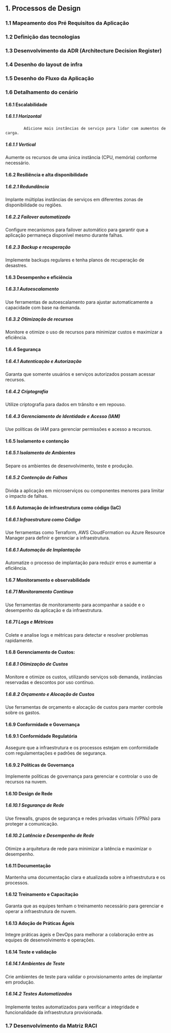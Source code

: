 ##  1. Processos de Design

###     1.1 Mapeamento dos Pré Requisitos da Aplicação
###     1.2 Definição das tecnologias
###     1.3 Desenvolvimento da ADR (Architecture Decision Register)
###     1.4 Desenho do layout de infra
###     1.5 Desenho do Fluxo da Aplicação
###     1.6 Detalhamento do cenário
####        1.6.1 Escalabilidade
#####       1.6.1.1 Horizontal
            Adicione mais instâncias de serviço para lidar com aumentos de carga.
##### 1.6.1.1 Vertical
Aumente os recursos de uma única instância (CPU, memória) conforme necessário.
#### 1.6.2 Resiliência e alta disponibilidade
##### 1.6.2.1 Redundância
Implante múltiplas instâncias de serviços em diferentes zonas de disponibilidade ou regiões.
##### 1.6.2.2 Failover automatizado
Configure mecanismos para failover automático para garantir que a aplicação permaneça disponível mesmo durante falhas.
##### 1.6.2.3 Backup e recuperação
Implemente backups regulares e tenha planos de recuperação de desastres.
#### 1.6.3 Desempenho e eficiência
##### 1.6.3.1 Autoescalamento
Use ferramentas de autoescalamento para ajustar automaticamente a capacidade com base na demanda.
##### 1.6.3.2 Otimização de recursos
Monitore e otimize o uso de recursos para minimizar custos e maximizar a eficiência.
#### 1.6.4 Segurança
##### 1.6.4.1 Autenticação e Autorização
Garanta que somente usuários e serviços autorizados possam acessar recursos.
##### 1.6.4.2 Criptografia
Utilize criptografia para dados em trânsito e em repouso.
##### 1.6.4.3 Gerenciamento de Identidade e Acesso (IAM)
Use políticas de IAM para gerenciar permissões e acesso a recursos.
#### 1.6.5 Isolamento e contenção
##### 1.6.5.1 Isolamento de Ambientes
Separe os ambientes de desenvolvimento, teste e produção.
##### 1.6.5.2 Contenção de Falhas
Divida a aplicação em microserviços ou componentes menores para limitar o impacto de falhas.
#### 1.6.6 Automação de infraestrutura como código (IaC)
##### 1.6.6.1 Infraestrutura como Código
Use ferramentas como Terraform, AWS CloudFormation ou Azure Resource Manager para definir e gerenciar a infraestrutura.
##### 1.6.6.1 Automação de Implantação
Automatize o processo de implantação para reduzir erros e aumentar a eficiência.
#### 1.6.7 Monitoramento e observabilidade
##### 1.6.71 Monitoramento Contínuo
Use ferramentas de monitoramento para acompanhar a saúde e o desempenho da aplicação e da infraestrutura.
##### 1.6.71 Logs e Métricas
Colete e analise logs e métricas para detectar e resolver problemas rapidamente.
#### 1.6.8 Gerenciamento de Custos:
##### 1.6.8.1 Otimização de Custos
Monitore e otimize os custos, utilizando serviços sob demanda, instâncias reservadas e descontos por uso contínuo.
##### 1.6.8.2 Orçamento e Alocação de Custos
   Use ferramentas de orçamento e alocação de custos para manter controle sobre os gastos.
   #### 1.6.9 Conformidade e Governança
   #### 1.6.9.1 Conformidade Regulatória
   Assegure que a infraestrutura e os processos estejam em conformidade com regulamentações e padrões de segurança.
   #### 1.6.9.2 Políticas de Governança
   Implemente políticas de governança para gerenciar e controlar o uso de recursos na nuvem.
   #### 1.6.10 Design de Rede
   ##### 1.6.10.1 Segurança de Rede
   Use firewalls, grupos de segurança e redes privadas virtuais (VPNs) para proteger a comunicação.
   ##### 1.6.10.2 Latência e Desempenho de Rede
   Otimize a arquitetura de rede para minimizar a latência e maximizar o desempenho.
   #### 1.6.11 Documentação
   Mantenha uma documentação clara e atualizada sobre a infraestrutura e os processos.
   #### 1.6.12 Treinamento e Capacitação
   Garanta que as equipes tenham o treinamento necessário para gerenciar e operar a infraestrutura de nuvem.
   #### 1.6.13 Adoção de Práticas Ágeis
   Integre práticas ágeis e DevOps para melhorar a colaboração entre as equipes de desenvolvimento e operações.
   #### 1.6.14 Teste e validação
   ##### 1.6.14.1 Ambientes de Teste
   Crie ambientes de teste para validar o provisionamento antes de implantar em produção.
   ##### 1.6.14.2 Testes Automatizados
   Implemente testes automatizados para verificar a integridade e funcionalidade da infraestrutura provisionada.

   ### 1.7 Desenvolvimento da Matriz RACI
